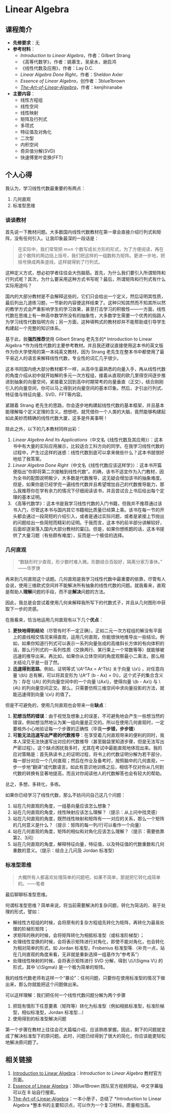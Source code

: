 # Linear Algebra

## 课程简介

* **先修要求**：无
* **参考材料**：
    * _Introduction to Linear Algebra_，作者：Gilbert Strang
    * 《高等代数学》，作者：姚慕生，吴泉水，谢启鸿
    * 《线性代数及应用》，作者：Lay D.C.
    * _Linear Algebra Done Right_，作者：Sheldon Axler
    * _Essence of Linear Algebra_，创作者：3blue1brown
    * _[The-Art-of-Linear-Algebra](https://github.com/kenjihiranabe/The-Art-of-Linear-Algebra)_，作者：kenjihiranabe
* **主要内容**：
    * 线性方程组
    * 线性空间
    * 线性映射
    * 矩阵及行列式
    * 多项式
    * 特征值及对角化
    * 二次型
    * 内积空间
    * 奇异值分解(SVD)
    * 快速傅里叶变换(FFT)

## 个人心得

我认为，学习线性代数最重要的有两点：

1. 几何直观
2. 标准型思维

### 谈谈教材

首先说一下教材问题。大多数国内线性代数教材在第一章会直接介绍行列式和矩阵，没有任何引入。让我印象最深的一段话是：

> 在实际中，我们常常把 m×n 个数写成长方形的形式，为了方便阅读，再在这个数阵的两边括上括号，我们把这样的一组数称为矩阵。更进一步地，把括号换成两条竖线，这样就得到了行列式。

这种定义方式，想必初学者往往会大伤脑筋。首先，为什么我们要引入所谓矩阵和行列式呢？其次，为什么要采用这种方式书写呢？最后，所谓矩阵和行列式有什么实际用途吗？

国内的大部分教材是不会解释这些的，它们只会给出一个定义，然后证明其性质，最后列出几道练习题，一节新的内容便这样结束了。这种只知其然而不知其所以然的教学方式会严重影响学生的学习效果，甚至打击学习的积极性——一方面，线性代数在思维上有一种高中数学所没有的抽象性，大多数学生需要一个优秀的指路人为学习线性代数指明方向；另一方面，这种填鸭式的教材却并不能帮助或引导学生构建起一个完整的知识体系。

基于此，我**强烈推荐**使用 Gilbert Strang 老先生的* Introduction to Linear Algebra *作为线性代数的主要参考教材。并且我还建议直接使用这本书的英文版作为你大学使用的第一本纯英文教材，因为 Strang 老先生在整本书中都使用了最平易近人的语言来解释线性代数，专业性的词汇几乎很少。

这本书同国内绝大部分教材都不一样，从高中生最熟悉的向量入手，再从线性代数的角度介绍从初中就开始解的多元一次方程组，接着从直观的欧几里得空间逐步推进到抽象的向量空间，紧接着又回到高中时期常考的向量垂直（正交），结合刚刚引入的向量空间，你可以马上得到对向量空间的基本印象。然后，才引出行列式、特征值与特征向量、SVD、FFT等内容。

紧跟着 Strang 老先生的思路，你会逐步地构建起线性代数的基本框架，并且基本能理解每个定义定理的含义。想想吧，就凭借你一个人类的大脑，竟然能够构建起如此美妙而精确的线性代数大厦，这多是件美事啊！

除此之外，以下的几本教材同样出彩：

1. _Linear Algebra And Its Applications_（中文名《线性代数及其应用》）：这本书中有大量的实际应用展示，比较适合工科方向的同学。在我学习线性代数的过程中，产生过这样的迷惑：线性代数到底可以拿来做些什么？这本书就很好地给了我答案。
2. _Linear Algebra Done Right_（中文名《线性代数应该这样学》）：这本书开篇便指出“你即将第二次接触到线性代数”。的确，该书不适宜作为入门教材，因为全书的配图说明极少，大多数是代数推导，这无疑会增加该书的抽象难度。但是，如果你是已经学完一遍线性代数并且希望增加自己的代数推导能力，那么我推荐你在学有余力的情况下仔细阅读该书，并且尝试合上书后给出每个定理的基本证明。
3. 《高等代数学》：这本书是我学习线性代数的入门书籍，但我并不推荐通过该书入门，尽管这本书与国内其它书籍相比质量已经算上乘。该书在每一节的开头都会通过一段简短的介绍引入，或者是通过实际问题，或者是紧接上节抛出的问题给出一些简短而精彩的证明。于我而言，这本书的前半部分讲解较好，后面却逐渐落入国内大部分教材的窠臼。但是，如果你想练题的话，这本书提供了大量习题（有些颇有难度），反而是一个极佳的选择。

### 几何直观

> “数缺形时少直观，形少数时难入微。形数结合百般好，隔离分家万事休。”
> ——华罗庚

再来到几何直观这个话题。几何直观是我学习线性代数中最重要的依靠，尽管有人会说，使用三维欧式空间并不能解决所有抽象的线性代数的问题。就我看来，直观是帮助人**理解**问题的手段，而不是**解决**问题的方法。

因此，我总是会尝试着使用几何来解释我所写下的代数式子，并且从几何图形中获取下一步的灵感。

在我看来，恰当地运用几何直观有以下几个**优点**：

1. **更快地得到结论**（尽管有时不一定正确）。正如二元一次方程组的解没有平面上的直线相交情况来得直观，运用几何直观，你能很快地推导出一些结论。例如，如果你知道行列式可以表示一系列向量张成的高维斜长方体的有向体积的话，那么行列式的一系列性质（交换两行、某行乘上一个常数等等）就能够被迅速的推导出来。再比如，如果你从立体空间的角度观察最小二乘法，那么相关结论几乎是一目了然。
2. **迅速得到思路**。例如，证明等式 \\(A^TAx = A^Tb\\) 关于向量 \\(x\\) ，对任意向量 \\(b\\) 总有解，可以将其变形为 \\(A^T (b - Ax) = 0\\)，这个式子的集合含义为：存在 \\(A\\) 的列向量空间中的一个向量 \\(Ax\\)，使得向量 \\(b - Ax\\) 与 \\(A\\) 的列向量空间正交。那么，只需要仿照三维空间中求向量投影的方法，就能迅速得到向量 \\(x\\) 的值了。

但是不可避免的，使用几何直观也会带来一些**缺点**：

1. **犯想当然的错误**：由于视觉及想象上的误差，不可避免地会产生一些想当然的错误，例如想当然地认为某一组向量是正交的。所以在使用几何直观时，一定要格外小心地验证每一个步骤的正确性（毕竟**一步错，步步错**）
2. **可能无法迅速写出严密的代数推导**：在享受着几何直观带来的便利的同时，我本人深受无法快速写出对应的代数推导（甚至脑袋里知道步骤，但是无法写出严密过程）。这个缺点困扰我多时，尤其在考试中最能直观地体现出来。我的应对策略是：首先熟读书上的证明过程，将书上的代数证明分解为若干部分，每一部分对应一个几何直观；然后在作业及备考时，按照脑中的几何直观，一步一步地“翻译”成代数语言。如此有意识地训练之后，相信不仅对你从几何到代数的转换有显著地提高，而且对你阅读他人的代数解答也会有较大的帮助。

总之，多想，多转化，多练。

如果你已经学习了线性代数，那么不妨问问自己这几个问题：

1. 站在几何直观的角度，一组基向量应该怎么想象？
2. 站在几何直观的角度，线性映射应该怎么理解？（提示：从上问中找灵感）
3. 站在几何直观的角度，既然线性映射和矩阵有一一对应的关系，那么一个矩阵的几何意义是什么？（提示：矩阵的每一列/行可以看作一个向量）
4. 站在几何直观的角度，矩阵的相似和对角化应该怎么理解？（提示：需要依靠第2、3问）
5. 站在几何直观的角度，解释特征向量，特征值，以及特征值的代数重数和几何重数的意义。（提示：结合上几问及 Jordan 标准型）

### 标准型思维

> 大概所有人都喜欢处理简单的问题吧。如果不简单，那就把它转化成简单的。——笔者

最后聊聊标准型思维。

何谓标准型思维？简单来说，将当前需要解决的复杂问题，转化为简洁的、易于处理的形式，譬如：

- 解线性方程组的时候，会将原有的复杂方程组先转化为矩阵，再转化为最易处理的阶梯形矩阵；
- 求矩阵的秩的时候，会将矩阵转化为相抵标准型（或标准阶梯型）；
- 处理线性变换的时候，会将表示矩阵进行对角化，即使不能对角化，也会转化为相对简单的形式，如 Jordan 标准型，Frobenius 标准型等.（补充一点，站在几何直观的角度来看，无非就是重新选择一组基作为“参考系”）
- 处理线性映射的时候，会将表示矩阵进行 SVD 分解，得到 \\(U\Sigma V\\) 的形式，其中 \\(\Sigma\\) 是一个极为简单的矩阵。

我的线性代数老师有这样一个“暴论”：任何问题，只要你在使用标准型的情况下做出来，那么你就能把这个问题做出来。

可以这样理解：我们把任何一个线性代数问题分解为两个步骤

1. 把现有情形下任意要素（矩阵等）转化为标准型（例如相抵标准型，标准阶梯型，相似标准型，Jordan 标准型...）
2. 使用得到的标准型解决问题

第一个步骤在教材上往往会花大篇幅介绍，应该熟练掌握。因此，剩下的问题就变成了解决标准型下的原问题。此时，问题已经得到了很大的简化，你应该能更轻松地解决原问题了。

## 相关链接
1. [Introduction to Linear Algebra](https://math.mit.edu/~gs/linearalgebra/)：*Introduction to Linear Algebra* 教材官方页面。
2. [Essence of Linear Algebra](https://www.3blue1brown.com/topics/linear-algebra)：3Blue1Brown 团队官方视频网站，中文字幕版可以在 B 站自行搜索。
3. [The-Art-of-Linear-Algebra](https://github.com/kenjihiranabe/The-Art-of-Linear-Algebra)：一本小册子，总结了 *Introduction to Linear Algebra *整本书的主要知识点，可以作为一个复习材料，质量相当高。
